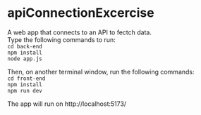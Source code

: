 # apiConnectionExcercise
A web app that connects to an API to fectch data.\
Type the following commands to run:\
 ```cd back-end ```\
 ```npm install ```\
 ```node app.js ```

 Then, on another terminal window, run the following commands:\
 ```cd front-end ```\
 ```npm install ```\
 ```npm run dev ```

The app will run on http://localhost:5173/

